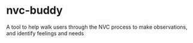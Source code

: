 # nvc-buddy
A tool to help walk users through the NVC process to make observations, and identify feelings and needs
